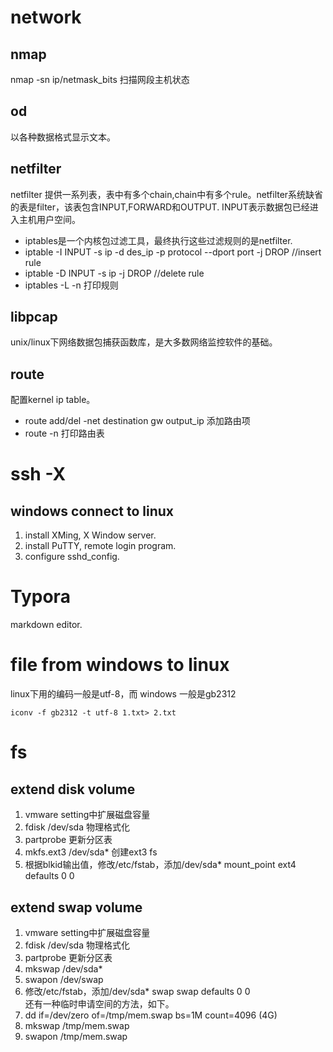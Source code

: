 # network  
## nmap  
nmap -sn ip/netmask_bits  扫描网段主机状态  

## od
  以各种数据格式显示文本。

## netfilter  
netfilter 提供一系列表，表中有多个chain,chain中有多个rule。netfilter系统缺省的表是filter，该表包含INPUT,FORWARD和OUTPUT.  INPUT表示数据包已经进入主机用户空间。

- iptables是一个内核包过滤工具，最终执行这些过滤规则的是netfilter.  
- iptable -I INPUT -s ip -d des_ip -p protocol --dport port -j DROP  //insert rule  
- iptable -D INPUT -s ip -j DROP  //delete rule
- iptables -L -n 打印规则

## libpcap
  unix/linux下网络数据包捕获函数库，是大多数网络监控软件的基础。

## route
配置kernel ip table。

- route add/del -net destination gw output_ip 添加路由项 
- route -n 打印路由表

# ssh -X  
## windows connect to linux  

1. install XMing, X Window server.  
2.  install PuTTY, remote login program.  
3.  configure sshd_config.  

# Typora  
markdown editor.  

# file from windows to linux  
linux下用的编码一般是utf-8，而 windows 一般是gb2312  
```
iconv -f gb2312 -t utf-8 1.txt> 2.txt
```
# fs  
## extend disk volume  
1. vmware setting中扩展磁盘容量  
2. fdisk /dev/sda 物理格式化  
3. partprobe 更新分区表  
4. mkfs.ext3 /dev/sda* 创建ext3 fs  
5. 根据blkid输出值，修改/etc/fstab，添加/dev/sda* mount_point ext4 defaults 0 0

## extend swap volume
1. vmware setting中扩展磁盘容量  
2. fdisk /dev/sda 物理格式化  
3. partprobe 更新分区表  
4. mkswap /dev/sda*
5. swapon /dev/swap
6. 修改/etc/fstab，添加/dev/sda* swap swap defaults 0 0  
还有一种临时申请空间的方法，如下。
1. dd if=/dev/zero of=/tmp/mem.swap bs=1M count=4096   (4G)
2. mkswap /tmp/mem.swap
3. swapon /tmp/mem.swap

